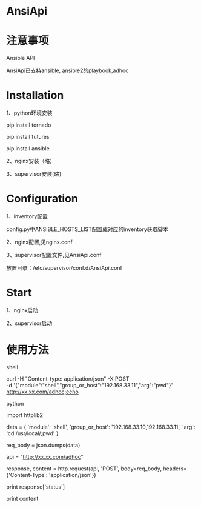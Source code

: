 # AnsiApi

# 注意事项

Ansible API

AnsiApi已支持ansible, ansible2的playbook,adhoc

# Installation

1、python环境安装

pip install tornado

pip install futures

pip install ansible

2、nginx安装（略）

3、supervisor安装(略)

# Configuration

1、inventory配置

config.py中ANSIBLE_HOSTS_LIST配置成对应的inventory获取脚本

2、nginx配置,见nginx.conf

3、supervisor配置文件,见AnsiApi.conf

放置目录：/etc/supervisor/conf.d/AnsiApi.conf

# Start

1、nginx启动

2、supervisor启动

# 使用方法

shell

curl -H "Content-type: application/json" -X POST \
 	-d '{"module":"shell","group_or_host":"192.168.33.11","arg":"pwd"}' \
 	http://xx.xx.com/adhoc;echo
	
python

import httplib2

data = {
	'module': 'shell',
    'group_or_host': '192.168.33.10,192.168.33.11',
    'arg': 'cd /usr/local/;pwd'
}

req_body = json.dumps(data)

api = "http://xx.xx.com/adhoc"

response, content = http.request(api, 'POST', body=req_body, headers={'Content-Type': 'application/json'})

print response['status']

print content
